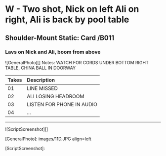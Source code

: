 # W - Two shot, Nick on left Ali on right, Ali is back by pool table

## Shoulder-Mount Static: Card /B011

### Lavs on Nick and Ali, boom from above

![GeneralPhoto][]
Notes: WATCH FOR CORDS UNDER BOTTOM RIGHT TABLE, CHINA BALL IN DOORWAY

| Takes | Description |
|:---|:----|
| 01 | LINE MISSED |
| 02 | ALI LOSING HEADROOM |
| 03 | LISTEN FOR PHONE IN AUDIO |
| 04 | ... |

----

![ScriptScreenshot][]


[GeneralPhoto]:  images/11D.JPG align=left

[ScriptScreenshot]: 